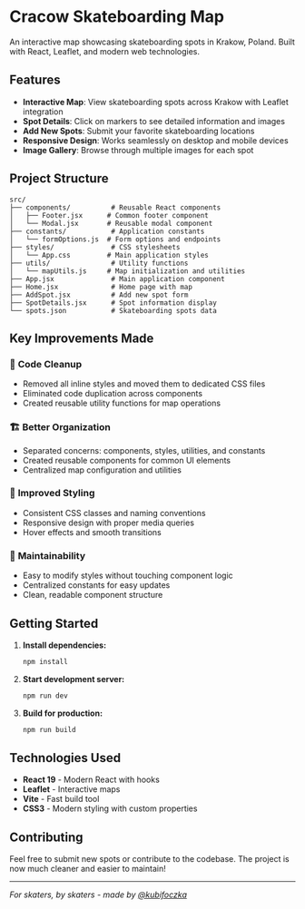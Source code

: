 # Cracow Skateboarding Map

An interactive map showcasing skateboarding spots in Krakow, Poland. Built with React, Leaflet, and modern web technologies.

## Features

- **Interactive Map**: View skateboarding spots across Krakow with Leaflet integration
- **Spot Details**: Click on markers to see detailed information and images
- **Add New Spots**: Submit your favorite skateboarding locations
- **Responsive Design**: Works seamlessly on desktop and mobile devices
- **Image Gallery**: Browse through multiple images for each spot

## Project Structure

```
src/
├── components/          # Reusable React components
│   ├── Footer.jsx      # Common footer component
│   └── Modal.jsx       # Reusable modal component
├── constants/           # Application constants
│   └── formOptions.js  # Form options and endpoints
├── styles/              # CSS stylesheets
│   └── App.css         # Main application styles
├── utils/               # Utility functions
│   └── mapUtils.js     # Map initialization and utilities
├── App.jsx              # Main application component
├── Home.jsx             # Home page with map
├── AddSpot.jsx          # Add new spot form
├── SpotDetails.jsx      # Spot information display
└── spots.json           # Skateboarding spots data
```

## Key Improvements Made

### 🧹 **Code Cleanup**
- Removed all inline styles and moved them to dedicated CSS files
- Eliminated code duplication across components
- Created reusable utility functions for map operations

### 🏗️ **Better Organization**
- Separated concerns: components, styles, utilities, and constants
- Created reusable components for common UI elements
- Centralized map configuration and utilities

### 🎨 **Improved Styling**
- Consistent CSS classes and naming conventions
- Responsive design with proper media queries
- Hover effects and smooth transitions

### 🔧 **Maintainability**
- Easy to modify styles without touching component logic
- Centralized constants for easy updates
- Clean, readable component structure

## Getting Started

1. **Install dependencies:**
   ```bash
   npm install
   ```

2. **Start development server:**
   ```bash
   npm run dev
   ```

3. **Build for production:**
   ```bash
   npm run build
   ```

## Technologies Used

- **React 19** - Modern React with hooks
- **Leaflet** - Interactive maps
- **Vite** - Fast build tool
- **CSS3** - Modern styling with custom properties

## Contributing

Feel free to submit new spots or contribute to the codebase. The project is now much cleaner and easier to maintain!

---

*For skaters, by skaters - made by [@kubifoczka](https://www.instagram.com/kubifoczka/)*
